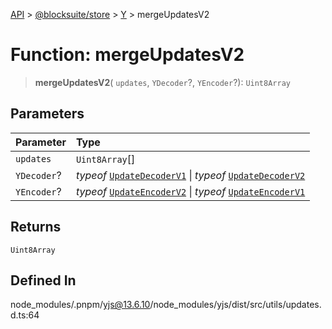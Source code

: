 [API](../../../../../index.md) > [@blocksuite/store](../../../index.md) > [Y](../index.md) > mergeUpdatesV2

# Function: mergeUpdatesV2

> **mergeUpdatesV2**(
  `updates`,
  `YDecoder`?,
  `YEncoder`?): `Uint8Array`

## Parameters

| Parameter | Type |
| :------ | :------ |
| `updates` | `Uint8Array`[] |
| `YDecoder`? | *typeof* [`UpdateDecoderV1`](../classes/class.UpdateDecoderV1.md) \| *typeof* [`UpdateDecoderV2`](../classes/class.UpdateDecoderV2.md) |
| `YEncoder`? | *typeof* [`UpdateEncoderV2`](../classes/class.UpdateEncoderV2.md) \| *typeof* [`UpdateEncoderV1`](../classes/class.UpdateEncoderV1.md) |

## Returns

`Uint8Array`

## Defined In

node\_modules/.pnpm/yjs@13.6.10/node\_modules/yjs/dist/src/utils/updates.d.ts:64
